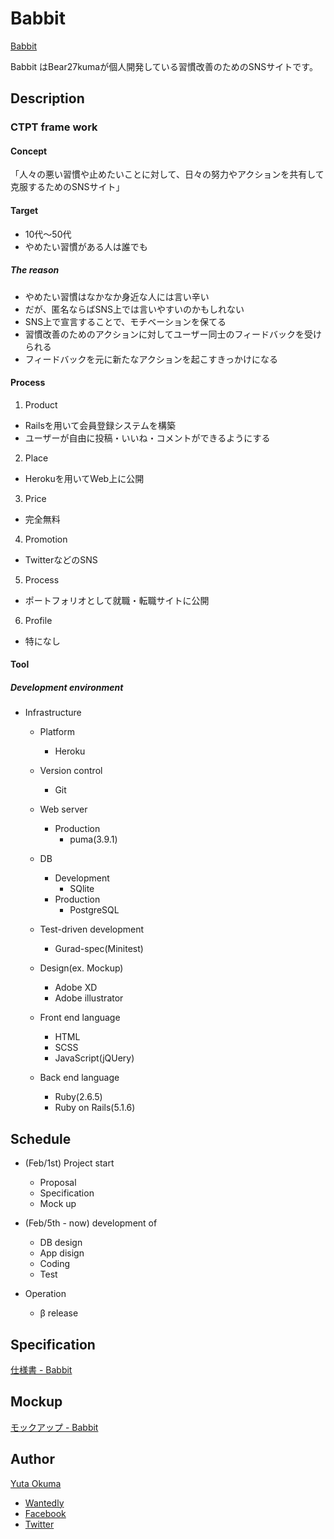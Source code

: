 # Babbit

[Babbit](https://babbit.herokuapp.com/)

Babbit はBear27kumaが個人開発している習慣改善のためのSNSサイトです。



## Description


### CTPT frame work

#### Concept

「人々の悪い習慣や止めたいことに対して、日々の努力やアクションを共有して克服するためのSNSサイト」

#### Target

- 10代〜50代
- やめたい習慣がある人は誰でも

##### The reason

- やめたい習慣はなかなか身近な人には言い辛い
- だが、匿名ならばSNS上では言いやすいのかもしれない
- SNS上で宣言することで、モチベーションを保てる
- 習慣改善のためのアクションに対してユーザー同士のフィードバックを受けられる
- フィードバックを元に新たなアクションを起こすきっかけになる

#### Process

1. Product

- Railsを用いて会員登録システムを構築
- ユーザーが自由に投稿・いいね・コメントができるようにする

2. Place

- Herokuを用いてWeb上に公開

3. Price

- 完全無料

4. Promotion

- TwitterなどのSNS

5. Process

- ポートフォリオとして就職・転職サイトに公開

6. Profile

- 特になし

#### Tool

##### Development environment

* Infrastructure
  * Platform
    * Heroku

  * Version control
    * Git

  * Web server
    * Production
      * puma(3.9.1)

  * DB
    * Development
      * SQlite
    * Production
      * PostgreSQL

  * Test-driven development
    * Gurad-spec(Minitest)

  * Design(ex. Mockup)
    * Adobe XD
    * Adobe illustrator

  * Front end language
    * HTML
    * SCSS
    * JavaScript(jQUery)

  * Back end language
    * Ruby(2.6.5)
    * Ruby on Rails(5.1.6)



## Schedule

- (Feb/1st) Project start
  - Proposal
  - Specification
  - Mock up

- (Feb/5th - now) development of
  - DB design
  - App disign
  - Coding
  - Test

- Operation
  - β release



## Specification

[仕様書 - Babbit](https://drive.google.com/open?id=1r9uf10ASufyAnPWq4JCBLYm90bITyUIF)



## Mockup

[モックアップ - Babbit](https://drive.google.com/open?id=1UQwNUGqijLxWRyPsGglQaqNlD8UvK3mI)



## Author

[Yuta Okuma](https://github.com/Bear27kuma)
  - [Wantedly](https://www.wantedly.com/users/111976342)
  - [Facebook](https://www.facebook.com/kumakuma1129)
  - [Twitter](https://twitter.com/bear27_kuma)